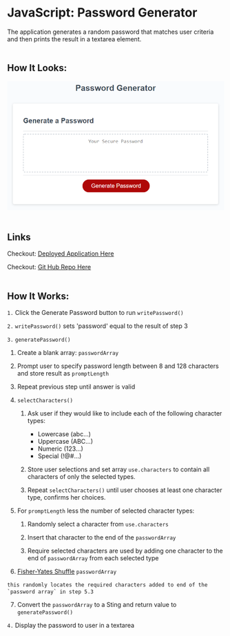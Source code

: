 # JavaScript: Password Generator

The application generates a random password that matches user criteria and then prints the result in a textarea element.
</br>
</br>

## How It Looks:

![password generator demo](./Assets/03-javascript-homework-demo.png)
</br>
</br>
## Links
Checkout: [Deployed Application Here](https://jchavezval.github.io/password-generator/)

Checkout: [Git Hub Repo Here](https://github.com/jchavezval/password-generator.git)
</br>
</br>

## How It Works:

`1.` Click the Generate Password button to run `writePassword()`

`2.` `writePassword()` sets 'password' equal to the result of step 3

`3.` `generatePassword()`

1. Create a blank array: `passwordArray`

2. Prompt user to specify password length between 8 and 128 characters and store result as `promptLength`

3. Repeat previous step until answer is valid

4. `selectCharacters()` 
    1. Ask user if they would like to include each of the following character types:
        - Lowercase (abc...)
        - Uppercase (ABC...)
        - Numeric (123...)
        - Special (!@#...)

    2. Store user selections and set array `use.characters` to contain all characters of only the selected types.

    3. Repeat `selectCharacters()` until user chooses at least one character type, confirms her choices.

5. For `promptLength` less the number of selected character types:

    1. Randomly select a character from `use.characters`

    2. Insert that character to the end of the `passwordArray`

    3. Require selected characters are used by adding one character to the end of `passwordArray` from each selected type

6. [Fisher-Yates Shuffle](https://en.wikipedia.org/wiki/Fisher%E2%80%93Yates_shuffle) `passwordArray`
```
this randomly locates the required characters added to end of the `password array` in step 5.3
```
7. Convert the `passwordArray` to a Sting and return value to `generatePassword()`

`4.` Display the password to user in a textarea